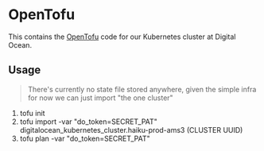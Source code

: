 # OpenTofu

This contains the [OpenTofu](https://opentofu.org) code for our Kubernetes cluster at Digital Ocean.

## Usage

> There's currently no state file stored anywhere, given the simple infra for now we can just
> import "the one cluster"

  1. tofu init
  2. tofu import -var "do_token=SECRET_PAT" digitalocean_kubernetes_cluster.haiku-prod-ams3 (CLUSTER UUID)
  3. tofu plan -var "do_token=SECRET_PAT"

